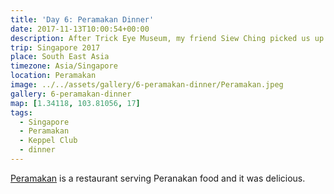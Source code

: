 ```yaml
---
title: 'Day 6: Peramakan Dinner'
date: 2017-11-13T10:00:54+00:00
description: After Trick Eye Museum, my friend Siew Ching picked us up for dinner at Peramakan at the Keppel Club.
trip: Singapore 2017
place: South East Asia
timezone: Asia/Singapore
location: Peramakan
image: ../../assets/gallery/6-peramakan-dinner/Peramakan.jpeg
gallery: 6-peramakan-dinner
map: [1.34118, 103.81056, 17]
tags:
  - Singapore
  - Peramakan
  - Keppel Club
  - dinner
---
```


[Peramakan][1] is a restaurant serving Peranakan food and it was delicious.

[1]: http://peramakan.com
